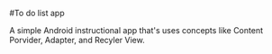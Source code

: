 #To do list app

A simple Android instructional app that's uses concepts like Content Porvider, Adapter, and Recyler View.